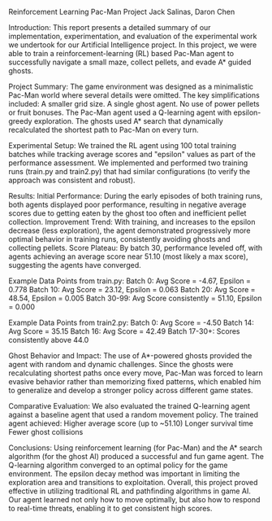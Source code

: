 Reinforcement Learning Pac-Man Project
Jack Salinas, Daron Chen

Introduction:
This report presents a detailed summary of our implementation, experimentation, and evaluation of the experimental work we undertook for our Artificial Intelligence project. In this project, we were able to train a reinforcement-learning (RL) based Pac-Man agent to successfully navigate a small maze, collect pellets, and evade A* guided ghosts.

Project Summary:
The game environment was designed as a minimalistic Pac-Man world where several details were omitted. The key simplifications included:
A smaller grid size.
A single ghost agent.
No use of power pellets or fruit bonuses.
The Pac-Man agent used a Q-learning agent with epsilon-greedy exploration. The ghosts used A* search that dynamically recalculated the shortest path to Pac-Man on every turn.

Experimental Setup:
We trained the RL agent using 100 total training batches while tracking average scores and "epsilon" values as part of the performance assessment. We implemented and performed two training runs (train.py and train2.py) that had similar configurations (to verify the approach was consistent and robust).

Results:
Initial Performance: During the early episodes of both training runs, both agents displayed poor performance, resulting in negative average scores due to getting eaten by the ghost too often and inefficient pellet collection. 
Improvement Trend: With training, and increases to the epsilon decrease (less exploration), the agent demonstrated progressively more optimal behavior in training runs, consistently avoiding ghosts and collecting pellets.
Score Plateau: By batch 30, performance leveled off, with agents achieving an average score near 51.10 (most likely a max score), suggesting the agents have converged.

Example Data Points from train.py:
Batch 0: Avg Score = -4.67, Epsilon = 0.778
Batch 10: Avg Score = 23.12, Epsilon = 0.063
Batch 20: Avg Score = 48.54, Epsilon = 0.005
Batch 30-99: Avg Score consistently = 51.10, Epsilon = 0.000

Example Data Points from train2.py:
Batch 0: Avg Score = -4.50
Batch 14: Avg Score = 35.15
Batch 16: Avg Score = 42.49
Batch 17-30+: Scores consistently above 44.0

Ghost Behavior and Impact:
The use of A*-powered ghosts provided the agent with random and dynamic challenges. Since the ghosts were recalculating shortest paths once every move, Pac-Man was forced to learn evasive behavior rather than memorizing fixed patterns, which enabled him to generalize and develop a stronger policy across different game states.

Comparative Evaluation:
We also evaluated the trained Q-learning agent against a baseline agent that used a random movement policy. The trained agent achieved:
Higher average score (up to ~51.10)
Longer survival time
Fewer ghost collisions

Conclusions:
Using reinforcement learning (for Pac-Man) and the A* search algorithm (for the ghost AI) produced a successful and fun game agent. The Q-learning algorithm converged to an optimal policy for the game environment. The epsilon decay method was important in limiting the exploration area and transitions to exploitation. Overall, this project proved effective in utilizing traditional RL and pathfinding algorithms in game AI. Our agent learned not only how to move optimally, but also how to respond to real-time threats, enabling it to get consistent high scores.

